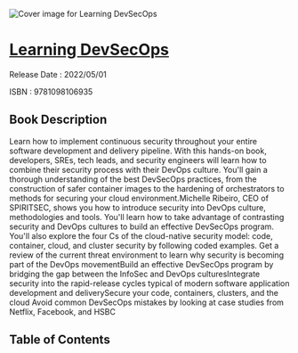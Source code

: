 ![Cover image for Learning DevSecOps](https://imgdetail.ebookreading.net/cover/cover/202109/EB9781098106935.jpg)

[Learning DevSecOps](https://ebookreading.net/view/book/Learning+DevSecOps-EB9781098106935_1.html "Learning DevSecOps")
====================================================================================================================

Release Date : 2022/05/01

ISBN : 9781098106935

Book Description
-----------------

Learn how to implement continuous security throughout your entire software development and delivery pipeline. With this hands-on book, developers, SREs, tech leads, and security engineers will learn how to combine their security process with their DevOps culture. You'll gain a thorough understanding of the best DevSecOps practices, from the construction of safer container images to the hardening of orchestrators to methods for securing your cloud environment.Michelle Ribeiro, CEO of SPIRITSEC, shows you how to introduce security into DevOps culture, methodologies and tools. You'll learn how to take advantage of contrasting security and DevOps cultures to build an effective DevSecOps program. You'll also explore the four Cs of the cloud-native security model: code, container, cloud, and cluster security by following coded examples. 
Get a review of the current threat environment to learn why security is becoming part of the DevOps movementBuild an effective DevSecOps program by bridging the gap between the InfoSec and DevOps culturesIntegrate security into the rapid-release cycles typical of modern software application development and deliverySecure your code, containers, clusters, and the cloud Avoid common DevSecOps mistakes by looking at case studies from Netflix, Facebook, and HSBC

Table of Contents
-----------------

